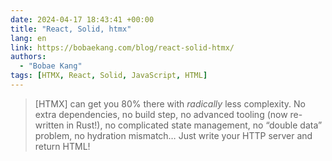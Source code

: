 ```yaml
---
date: 2024-04-17 18:43:41 +00:00
title: "React, Solid, htmx"
lang: en
link: https://bobaekang.com/blog/react-solid-htmx/
authors:
  - "Bobae Kang"
tags: [HTMX, React, Solid, JavaScript, HTML]
---
```


> [HTMX] can get you 80% there with *radically* less complexity. No extra dependencies, no build step, no advanced tooling (now re-written in Rust!), no complicated state management, no “double data” problem, no hydration mismatch… Just write your HTTP server and return HTML!
